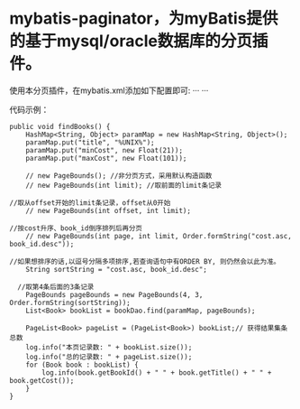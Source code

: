 ﻿# mybatis-paginator，为myBatis提供的基于mysql/oracle数据库的分页插件。


使用本分页插件，在mybatis.xml添加如下配置即可:
···
    <plugins>
	<plugin interceptor="OffsetLimitInterceptor">
    </plugins>
···

代码示例：

    public void findBooks() {
        HashMap<String, Object> paramMap = new HashMap<String, Object>();
        paramMap.put("title", "%UNIX%");
        paramMap.put("minCost", new Float(21));
        paramMap.put("maxCost", new Float(101));

        // new PageBounds(); //非分页方式，采用默认构造函数
        // new PageBounds(int limit); //取前面的limit条记录

	//取从offset开始的limit条记录，offset从0开始
        // new PageBounds(int offset, int limit); 

	//按cost升序、book_id倒序排列后再分页
        // new PageBounds(int page, int limit, Order.formString("cost.asc, book_id.desc"));

	//如果想排序的话,以逗号分隔多项排序,若查询语句中有ORDER BY, 则仍然会以此为准。
        String sortString = "cost.asc, book_id.desc";
	
	  //取第4条后面的3条记录
        PageBounds pageBounds = new PageBounds(4, 3, Order.formString(sortString));
        List<Book> bookList = bookDao.find(paramMap, pageBounds);

        PageList<Book> pageList = (PageList<Book>) bookList;// 获得结果集条总数
        log.info("本页记录数: " + bookList.size());
        log.info("总的记录数: " + pageList.size());
        for (Book book : bookList) {
            log.info(book.getBookId() + " " + book.getTitle() + " " + book.getCost());
        }
    }

